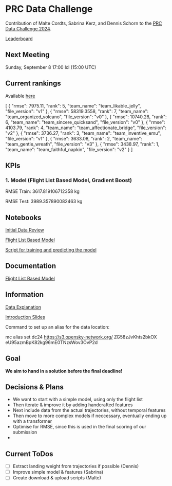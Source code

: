 # PRC Data Challenge

Contribution of Malte Cordts, Sabrina Kerz, and Dennis Schorn to the [PRC Data Challenge 2024](https://ansperformance.eu/study/data-challenge/).

[Leaderboard](https://datacomp.opensky-network.org/results)

## Next Meeting
Sunday, September 8 17:00 lcl (15:00 UTC)

## Current rankings

Available [here](https://datacomp.opensky-network.org/api/rankings)

<!--result-start-->
[
  {
    "rmse": 7975.11,
    "rank": 5,
    "team_name": "team_likable_jelly",
    "file_version": "v1"
  },
  {
    "rmse": 58319.3558,
    "rank": 7,
    "team_name": "team_organized_volcano",
    "file_version": "v0"
  },
  {
    "rmse": 10740.28,
    "rank": 6,
    "team_name": "team_sincere_quicksand",
    "file_version": "v0"
  },
  {
    "rmse": 4103.79,
    "rank": 4,
    "team_name": "team_affectionate_bridge",
    "file_version": "v2"
  },
  {
    "rmse": 3736.27,
    "rank": 3,
    "team_name": "team_inventive_emu",
    "file_version": "v1"
  },
  {
    "rmse": 3633.08,
    "rank": 2,
    "team_name": "team_gentle_wreath",
    "file_version": "v3"
  },
  {
    "rmse": 3438.97,
    "rank": 1,
    "team_name": "team_faithful_napkin",
    "file_version": "v2"
  }
]
<!--result-end-->

## KPIs 
### 1. Model (Flight List Based Model, Gradient Boost)
RMSE Train: 3617.819106712358 kg 

RMSE Test: 3989.357890082463 kg 

## Notebooks
[Initial Data Review](https://colab.research.google.com/drive/1WMxJp5L7vl9GBKhZzXFJeXjvI1MgSNON#scrollTo=p6q00gZ2aoNO) 

[Flight List Based Model](https://colab.research.google.com/drive/1h_4Kw_Kx4-c8agqgn95yTxK5HRhB2JIF)

[Script for training and predicting the model](https://colab.research.google.com/drive/1mKO-b7YfdCXVuNLkEvr6OccVzr4FLsp0?usp=sharing)

## Documentation

[Flight List Based Model](https://docs.google.com/document/d/1--aCGaPIoykFuH6jPuZkSNKuL8PHXe96vltabt59e6Y/edit)

## Information
[Data Explanation](https://drive.google.com/file/d/1qJPLEoQPBFM8mL6tLpiV-vdHZd88V_wM/view?usp=drive_link) 

[Introduction Slides](https://drive.google.com/file/d/1aDVe83t2N_of7b_DXSE8yEuQ1MaV0RpH/view?usp=drive_link) 

Command to set up an alias for the data location:

mc alias set dc24 https://s3.opensky-network.org/ ZG58zJvKhts2bkOX eU95azmBpK82kg96mE0TNzsWov3OvP2d

## Goal
**We aim to hand in a solution before the final deadline!**

## Decisions & Plans
- We want to start with a simple model, using only the flight list
- Then iterate & improve it by adding handcrafted features
- Next include data from the actual trajectories, without temporal features
- Then move to more complex models if neccessary, eventually ending up with a transformer
- Optimise for RMSE, since this is used in the final scoring of our submission
- 

## Current ToDos
- [ ] Extract landing weight from trajectories if possible (Dennis)
- [ ] Improve simple model & features (Sabrina)
- [ ] Create download & upload scripts (Malte)
